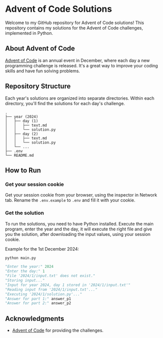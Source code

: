 # Advent of Code Solutions

Welcome to my GitHub repository for Advent of Code solutions! This repository contains my solutions for the Advent of Code challenges, implemented in Python.

## About Advent of Code

[Advent of Code](https://adventofcode.com/) is an annual event in December, where each day a new programming challenge is released. It's a great way to improve your coding skills and have fun solving problems.

## Repository Structure

Each year's solutions are organized into separate directories. Within each directory, you'll find the solutions for each day's challenge.

```
.
├── year (2024)
│   ├── day (1)
│   │   ├── text.md
│   │   └── solution.py
│   ├── day (2)
│   │   ├── text.md
│   │   └── solution.py
│   └── ...
├── .env
└── README.md
```

## How to Run

### Get your session cookie

Get your session cookie from your browser, using the inspector in Network tab. Rename the `.env.example` to `.env` and fill it with your cookie.

### Get the solution

To run the solutions, you need to have Python installed. Execute the main program, enter the year and the day, it will execute the right file and give you the solution, after downloading the input values, using your session cookie.

Example for the 1st December 2024:

```sh
python main.py
```

```py
"Enter the year:" 2024
"Enter the day:" 1
"File '2024/1/input.txt' does not exist."
"Storing input..."
"Input for year 2024, day 1 stored in '2024/1/input.txt'"
"Reading input from '2024/1/input.txt'..."
"Executing '2024/1/solution.py'..."
"Answer for part 1:" answer_p1
"Answer for part 2:" answer_p2
```

## Acknowledgments

- [Advent of Code](https://adventofcode.com/) for providing the challenges.
